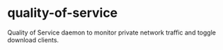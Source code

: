 # quality-of-service
Quality of Service daemon to monitor private network traffic and toggle download clients.

